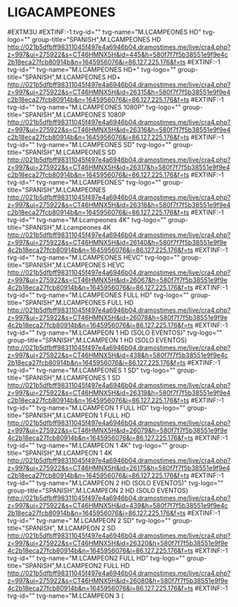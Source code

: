 # LIGACAMPEONES
#EXTM3U
#EXTINF:-1 tvg-id="" tvg-name="M.LCAMPEONES HD" tvg-logo="" group-title="SPANISH",M.LCAMPEONES HD
http://021b5dfbff98311045f497e4a6946b04.dramostimes.me/live/cra4.php?z=997&ui=275922&s=CT46HMNX5H&id=445&h=580f7f7f5b38551e9f9e4c2b18eca27fcb80914b&n=1645956076&i=86.127.225.176&f=ts
#EXTINF:-1 tvg-id="" tvg-name="M.LCAMPEONES HD+" tvg-logo="" group-title="SPANISH",M.LCAMPEONES HD+
http://021b5dfbff98311045f497e4a6946b04.dramostimes.me/live/cra4.php?z=997&ui=275922&s=CT46HMNX5H&id=26315&h=580f7f7f5b38551e9f9e4c2b18eca27fcb80914b&n=1645956076&i=86.127.225.176&f=ts
#EXTINF:-1 tvg-id="" tvg-name="M.LCAMPEONES 1080P" tvg-logo="" group-title="SPANISH",M.LCAMPEONES 1080P
http://021b5dfbff98311045f497e4a6946b04.dramostimes.me/live/cra4.php?z=997&ui=275922&s=CT46HMNX5H&id=26316&h=580f7f7f5b38551e9f9e4c2b18eca27fcb80914b&n=1645956076&i=86.127.225.176&f=ts
#EXTINF:-1 tvg-id="" tvg-name="M.LCAMPEONES SD" tvg-logo="" group-title="SPANISH",M.LCAMPEONES SD
http://021b5dfbff98311045f497e4a6946b04.dramostimes.me/live/cra4.php?z=997&ui=275922&s=CT46HMNX5H&id=26317&h=580f7f7f5b38551e9f9e4c2b18eca27fcb80914b&n=1645956076&i=86.127.225.176&f=ts
#EXTINF:-1 tvg-id="" tvg-name="M.LCAMPEONES" tvg-logo="" group-title="SPANISH",M.LCAMPEONES
http://021b5dfbff98311045f497e4a6946b04.dramostimes.me/live/cra4.php?z=997&ui=275922&s=CT46HMNX5H&id=26318&h=580f7f7f5b38551e9f9e4c2b18eca27fcb80914b&n=1645956076&i=86.127.225.176&f=ts
#EXTINF:-1 tvg-id="" tvg-name="M.Lcampeones 4K" tvg-logo="" group-title="SPANISH",M.Lcampeones 4K
http://021b5dfbff98311045f497e4a6946b04.dramostimes.me/live/cra4.php?z=997&ui=275922&s=CT46HMNX5H&id=26140&h=580f7f7f5b38551e9f9e4c2b18eca27fcb80914b&n=1645956076&i=86.127.225.176&f=ts
#EXTINF:-1 tvg-id="" tvg-name="M.LCAMPEONES HEVC" tvg-logo="" group-title="SPANISH",M.LCAMPEONES HEVC
http://021b5dfbff98311045f497e4a6946b04.dramostimes.me/live/cra4.php?z=997&ui=275922&s=CT46HMNX5H&id=26067&h=580f7f7f5b38551e9f9e4c2b18eca27fcb80914b&n=1645956076&i=86.127.225.176&f=ts
#EXTINF:-1 tvg-id="" tvg-name="M.LCAMPEONES FULL HD" tvg-logo="" group-title="SPANISH",M.LCAMPEONES FULL HD
http://021b5dfbff98311045f497e4a6946b04.dramostimes.me/live/cra4.php?z=997&ui=275922&s=CT46HMNX5H&id=26078&h=580f7f7f5b38551e9f9e4c2b18eca27fcb80914b&n=1645956076&i=86.127.225.176&f=ts
#EXTINF:-1 tvg-id="" tvg-name="M.LCAMPEON 1 HD (SOLO EVENTOS)" tvg-logo="" group-title="SPANISH",M.LCAMPEON 1 HD (SOLO EVENTOS)
http://021b5dfbff98311045f497e4a6946b04.dramostimes.me/live/cra4.php?z=997&ui=275922&s=CT46HMNX5H&id=438&h=580f7f7f5b38551e9f9e4c2b18eca27fcb80914b&n=1645956076&i=86.127.225.176&f=ts
#EXTINF:-1 tvg-id="" tvg-name="M.LCAMPEONES 1 SD" tvg-logo="" group-title="SPANISH",M.LCAMPEONES 1 SD
http://021b5dfbff98311045f497e4a6946b04.dramostimes.me/live/cra4.php?z=997&ui=275922&s=CT46HMNX5H&id=26319&h=580f7f7f5b38551e9f9e4c2b18eca27fcb80914b&n=1645956076&i=86.127.225.176&f=ts
#EXTINF:-1 tvg-id="" tvg-name="M.LCAMPEON 1 FULL HD" tvg-logo="" group-title="SPANISH",M.LCAMPEON 1 FULL HD
http://021b5dfbff98311045f497e4a6946b04.dramostimes.me/live/cra4.php?z=997&ui=275922&s=CT46HMNX5H&id=26079&h=580f7f7f5b38551e9f9e4c2b18eca27fcb80914b&n=1645956076&i=86.127.225.176&f=ts
#EXTINF:-1 tvg-id="" tvg-name="M.LCAMPEON 1 4K" tvg-logo="" group-title="SPANISH",M.LCAMPEON 1 4K
http://021b5dfbff98311045f497e4a6946b04.dramostimes.me/live/cra4.php?z=997&ui=275922&s=CT46HMNX5H&id=26175&h=580f7f7f5b38551e9f9e4c2b18eca27fcb80914b&n=1645956076&i=86.127.225.176&f=ts
#EXTINF:-1 tvg-id="" tvg-name="M.LCAMPEON 2 HD (SOLO EVENTOS)" tvg-logo="" group-title="SPANISH",M.LCAMPEON 2 HD (SOLO EVENTOS)
http://021b5dfbff98311045f497e4a6946b04.dramostimes.me/live/cra4.php?z=997&ui=275922&s=CT46HMNX5H&id=439&h=580f7f7f5b38551e9f9e4c2b18eca27fcb80914b&n=1645956076&i=86.127.225.176&f=ts
#EXTINF:-1 tvg-id="" tvg-name=" M.LCAMPEON 2  SD" tvg-logo="" group-title="SPANISH", M.LCAMPEON 2  SD
http://021b5dfbff98311045f497e4a6946b04.dramostimes.me/live/cra4.php?z=997&ui=275922&s=CT46HMNX5H&id=26320&h=580f7f7f5b38551e9f9e4c2b18eca27fcb80914b&n=1645956076&i=86.127.225.176&f=ts
#EXTINF:-1 tvg-id="" tvg-name="M.LCAMPEON2 FULL HD" tvg-logo="" group-title="SPANISH",M.LCAMPEON2 FULL HD
http://021b5dfbff98311045f497e4a6946b04.dramostimes.me/live/cra4.php?z=997&ui=275922&s=CT46HMNX5H&id=26080&h=580f7f7f5b38551e9f9e4c2b18eca27fcb80914b&n=1645956076&i=86.127.225.176&f=ts
#EXTINF:-1 tvg-id="" tvg-name="M.LCAMPEON 3 (
